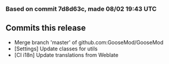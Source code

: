 ### Based on commit 7d8d63c, made 08/02 19:43 UTC
## Commits this release
  - Merge branch 'master' of github.com:GooseMod/GooseMod
  - [Settings] Update classes for utils
  - [CI i18n] Update translations from Weblate